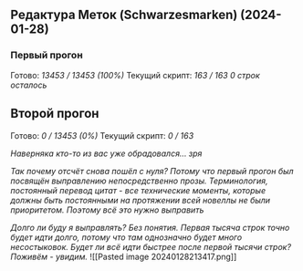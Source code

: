 ## Редактура Меток (Schwarzesmarken) (2024-01-28)

### Первый прогон
Готово: *13453 / 13453 (100%)*
Текущий скрипт: *163 / 163*
*0 строк осталось*

## Второй прогон
Готово: *0 / 13453 (0%)*
Текущий скрипт: *0 / 163*

*Наверняка кто-то из вас уже обрадовался... зря*

*Так почему отсчёт снова пошёл с нуля? Потому что первый прогон был посвящён выправлению непосредственно прозы. Терминология, постоянный перевод цитат - все технические моменты, которые должны быть постоянными на протяжении всей новеллы не были приоритетом. Поэтому всё это нужно выправить*

*Долго ли буду я выправлять? Без понятия. Первая тысяча строк точно будет идти долго, потому что там однозначно будет много несостыковок. Будет ли всё идти быстрее после первой тысячи строк? Поживём - увидим.*
![[Pasted image 20240128213417.png]]